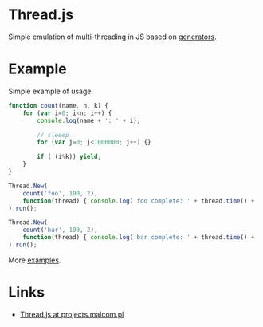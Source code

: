 Thread.js
=========

Simple emulation of multi-threading in JS based on [generators](http://wiki.ecmascript.org/doku.php?id=harmony:generators).

# Example #
Simple example of usage.

```javascript
function count(name, n, k) {
	for (var i=0; i<n; i++) {
		console.log(name + ': ' + i);

		// sleeep
		for (var j=0; j<1000000; j++) {}

		if (!(i%k)) yield;
	}
}

Thread.New(
	count('foo', 100, 2),
	function(thread) { console.log('foo complete: ' + thread.time() + 'ms'); }
).run();

Thread.New(
	count('bar', 100, 2),
	function(thread) { console.log('bar complete: ' + thread.time() + 'ms'); }
).run();
```

More [examples](http://github.com/malcom/thread.js/blob/master/example.html).

# Links #
* [Thread.js at projects.malcom.pl](http://projects.malcom.pl/libs/thread-js.xhtml)
